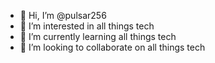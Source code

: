 - 👋 Hi, I’m @pulsar256
- 👀 I’m interested in all things tech
- 🌱 I’m currently learning all things tech
- 💞️ I’m looking to collaborate on all things tech

<!---
pulsar256/pulsar256 is a ✨ special ✨ repository because its `README.md` (this file) appears on your GitHub profile.
You can click the Preview link to take a look at your changes.
--->
